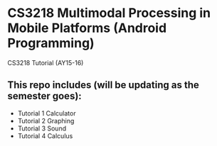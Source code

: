 # CS3218 Multimodal Processing in Mobile Platforms (Android Programming)
CS3218 Tutorial (AY15-16)

## This repo includes (will be updating as the semester goes):
* Tutorial 1 Calculator
* Tutorial 2 Graphing
* Tutorial 3 Sound
* Tutorial 4 Calculus
